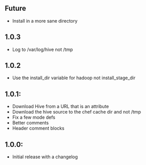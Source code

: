 ## Future

* Install in a more sane directory

## 1.0.3
* Log to /var/log/hive not /tmp

## 1.0.2
* Use the install_dir variable for hadoop not install_stage_dir

## 1.0.1:
* Download Hive from a URL that is an attribute
* Download the hive source to the chef cache dir and not /tmp
* Fix a few mode defs
* Better comments
* Header comment blocks

## 1.0.0:
* Initial release with a changelog